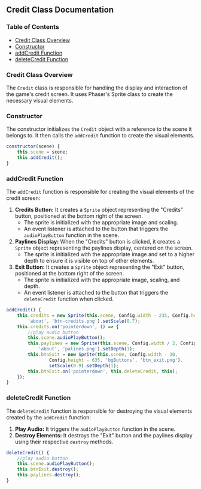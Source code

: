 ## Credit Class Documentation

### Table of Contents

* [Credit Class Overview](#credit-class-overview)
* [Constructor](#constructor)
* [addCredit Function](#addcredit-function)
* [deleteCredit Function](#deletecredit-function)

### Credit Class Overview

The `Credit` class is responsible for handling the display and interaction of the game's credit screen. It uses Phaser's Sprite class to create the necessary visual elements. 

### Constructor

The constructor initializes the `Credit` object with a reference to the scene it belongs to. It then calls the `addCredit` function to create the visual elements.

```javascript
constructor(scene) {
    this.scene = scene;
    this.addCredit();
}
```

### addCredit Function

The `addCredit` function is responsible for creating the visual elements of the credit screen:

1. **Credits Button:** It creates a `Sprite` object representing the "Credits" button, positioned at the bottom right of the screen.
    * The sprite is initialized with the appropriate image and scaling.
    * An event listener is attached to the button that triggers the `audioPlayButton` function in the scene.
2. **Paylines Display:** When the "Credits" button is clicked, it creates a `Sprite` object representing the paylines display, centered on the screen.
    * The sprite is initialized with the appropriate image and set to a higher depth to ensure it is visible on top of other elements.
3. **Exit Button:**  It creates a `Sprite` object representing the "Exit" button, positioned at the bottom right of the screen.
    * The sprite is initialized with the appropriate image, scaling, and depth.
    * An event listener is attached to the button that triggers the `deleteCredit` function when clicked.

```javascript
addCredit() {
    this.credits = new Sprite(this.scene, Config.width - 235, Config.height - 680,
        'about', 'btn-credits.png').setScale(0.7);
    this.credits.on('pointerdown', () => {
        //play audio button
        this.scene.audioPlayButton();
        this.paylines = new Sprite(this.scene, Config.width / 2, Config.height / 2,
            'about', 'palines.png').setDepth(1);
        this.btnExit = new Sprite(this.scene, Config.width - 30, 
                Config.height - 635, 'bgButtons', 'btn_exit.png').
                setScale(0.9).setDepth(1);
        this.btnExit.on('pointerdown', this.deleteCredit, this);     
    });
}
```

### deleteCredit Function

The `deleteCredit` function is responsible for destroying the visual elements created by the `addCredit` function:

1. **Play Audio:** It triggers the `audioPlayButton` function in the scene.
2. **Destroy Elements:** It destroys the "Exit" button and the paylines display using their respective `destroy` methods.

```javascript
deleteCredit() {
    //play audio button
    this.scene.audioPlayButton();
    this.btnExit.destroy();
    this.paylines.destroy();
}
``` 
